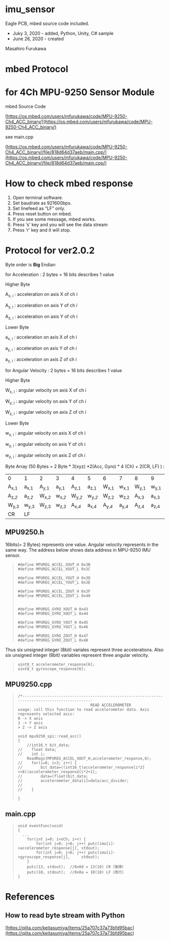 # imu_sensor
Eagle PCB, mbed source code included.

- Juky  3, 2020 - added, Python, Unity, C# sample
- June 26, 2020 - created 

Masahiro Furukawa


# mbed Protocol 


# for 4Ch MPU-9250 Sensor Module 

mbed Source Code

[https://os.mbed.com/users/mfurukawa/code/MPU-9250-Ch4_ACC_binary/](https://os.mbed.com/users/mfurukawa/code/MPU-9250-Ch4_ACC_binary/)

see main.cpp

[https://os.mbed.com/users/mfurukawa/code/MPU-9250-Ch4_ACC_binary//file/818d64d37aeb/main.cpp/](https://os.mbed.com/users/mfurukawa/code/MPU-9250-Ch4_ACC_binary//file/818d64d37aeb/main.cpp/)


# How to check mbed response



1. Open terminal software.
2. Set baudrate as 921600bps.
3. Set linefeed as “LF” only.
4. Press reset button on mbed.
5. If you see some message, mbed works.
6. Press ‘s’ key and you will see the data stream
7. Press ‘r’ key and it will stop.


# Protocol for ver2.0.2

Byte order is **Big** Endian

for Acceleration  : 2 bytes = 16 bits describes 1 value


Higher Byte 

A<sub>x, i</sub> : acceleration on axis X of ch i

A<sub>y, i</sub> : acceleration on axis Y of ch i 

A<sub>z, i</sub> : acceleration on axis Y of ch i 


Lower Byte

a<sub>x, i</sub> : acceleration on axis X of ch i 

a<sub>y, i</sub> : acceleration on axis Y of ch i 

a<sub>z, i</sub> : acceleration on axis Z of ch i 

for Angular Velocity  : 2 bytes = 16 bits describes 1 value


Higher Byte

W<sub>x, i</sub> : angular velocity on axis X of ch i 

W<sub>y, i</sub> : angular velocity on axis Y of ch i 

W<sub>z, i</sub> : angular velocity on axis Z of ch i 


Lower Byte


w<sub>x, i</sub> : angular velocity on axis X of ch i

w<sub>y, i</sub> : angular velocity on axis Y of ch i

w<sub>z, i</sub> : angular velocity on axis Z of ch i

Byte Array (50 Bytes = 2 Byte * 3(xyz) *2(Acc, Gyro) * 4 (Ch) + 2(CR, LF) ) :


<table>
  <tr>
   <td>0
   </td>
   <td>1
   </td>
   <td>2
   </td>
   <td>3
   </td>
   <td>4
   </td>
   <td>5
   </td>
   <td>6
   </td>
   <td>7
   </td>
   <td>8
   </td>
   <td>9
   </td>
   <td>10
   </td>
   <td>11
   </td>
   <td>12
   </td>
   <td>13
   </td>
   <td>14
   </td>
   <td>15
   </td>
  </tr>
  <tr>
   <td>A<sub>x,1</sub> 
   </td>
   <td>a<sub>x,1</sub> 
   </td>
   <td>A<sub>y,1</sub> 
   </td>
   <td>a<sub>y,1</sub> 
   </td>
   <td>A<sub>z,1</sub> 
   </td>
   <td>a<sub>z,1</sub> 
   </td>
   <td>W<sub>x,1</sub> 
   </td>
   <td>w<sub>x,1</sub>
   </td>
   <td>W<sub>y,1</sub>
   </td>
   <td>w<sub>y,1</sub>
   </td>
   <td>W<sub>z,1</sub> 
   </td>
   <td>w<sub>z,1</sub> 
   </td>
   <td>A<sub>x,<em>2 </em></sub>
   </td>
   <td>a<sub>x,<em>2 </em></sub>
   </td>
   <td>A<sub>y,<em>2 </em></sub>
   </td>
   <td>a<sub>y,<em>2 </em></sub>
   </td>
  </tr>
  <tr>
   <td>A<sub>z,<em>2</em></sub>
   </td>
   <td>a<sub>z,<em>2</em></sub>
   </td>
   <td>W<sub>x,<em>2</em></sub>
   </td>
   <td>w<sub>x,<em>2</em></sub>
   </td>
   <td>W<sub>y,<em>2</em></sub>
   </td>
   <td>w<sub>y,<em>2</em></sub>
   </td>
   <td>W<sub>z,2</sub>
   </td>
   <td>w<sub>z,2</sub>
   </td>
   <td>A<sub>x,3</sub>
   </td>
   <td>a<sub>x,3</sub>
   </td>
   <td>A<sub>y,3</sub>
   </td>
   <td>a<sub>y,3</sub>
   </td>
   <td>A<sub>z,3</sub>
   </td>
   <td>a<sub>z,3</sub>
   </td>
   <td>W<sub>x,3</sub>
   </td>
   <td>w<sub>x,3</sub>
   </td>
  </tr>
  <tr>
   <td>W<sub>y,3</sub>
   </td>
   <td>w<sub>y,3</sub>
   </td>
   <td>W<sub>z,3</sub> 
   </td>
   <td>w<sub>z,3</sub>
   </td>
   <td>A<sub>x,<em>4</em></sub>
   </td>
   <td>a<sub>x,<em>4</em></sub>
   </td>
   <td>A<sub>y,<em>4</em></sub>
   </td>
   <td>a<sub>y,<em>4</em></sub>
   </td>
   <td>A<sub>z,4</sub> 
   </td>
   <td>a<sub>z,4</sub>
   </td>
   <td>W<sub>x,4</sub> 
   </td>
   <td>w<sub>x,4</sub>
   </td>
   <td>W<sub>y,4</sub>
   </td>
   <td>w<sub>y,4</sub>
   </td>
   <td>W<sub>z,4</sub>
   </td>
   <td>w<sub>z,4</sub> 
   </td>
  </tr>
  <tr>
   <td>CR
   </td>
   <td>LF
   </td>
   <td>
   </td>
   <td>
   </td>
   <td>
   </td>
   <td>
   </td>
   <td>
   </td>
   <td>
   </td>
   <td>
   </td>
   <td>
   </td>
   <td>
   </td>
   <td>
   </td>
   <td>
   </td>
   <td>
   </td>
   <td>
   </td>
   <td>
   </td>
  </tr>
</table>


## MPU9250.h

16bits(= 2 Bytes) represents one value. Angular velocity represents in the same way. The address below shows data address in MPU-9250 IMU sensor.

> ```
> #define MPUREG_ACCEL_XOUT_H 0x3B
> #define MPUREG_ACCEL_XOUT_L 0x3C
> 
> #define MPUREG_ACCEL_YOUT_H 0x3D
> #define MPUREG_ACCEL_YOUT_L 0x3E
> 
> #define MPUREG_ACCEL_ZOUT_H 0x3F
> #define MPUREG_ACCEL_ZOUT_L 0x40
> 
> 
> #define MPUREG_GYRO_XOUT_H 0x43
> #define MPUREG_GYRO_XOUT_L 0x44
> 
> #define MPUREG_GYRO_YOUT_H 0x45
> #define MPUREG_GYRO_YOUT_L 0x46
> 
> #define MPUREG_GYRO_ZOUT_H 0x47
> #define MPUREG_GYRO_ZOUT_L 0x48
> ```

Thus six unsigned integer (8bit) variales represent three accelerations. Also six unsigned integer (8bit) variables represent three angular velocity. 


> ```
> uint8_t accelerometer_response[6]; 
> uint8_t gyroscope_response[6]; 
> ```


## MPU9250.cpp

> ```
> /*-----------------------------------------------------------------------------------------------
>                                 READ ACCELEROMETER
> usage: call this function to read accelerometer data. Axis represents selected axis:
> 0 -> X axis
> 1 -> Y axis
> > 2 -> Z axis
> 
> void mpu9250_spi::read_acc()
> {
>     //int16_t bit_data;
> //    float data;
> //    int i;
>     ReadRegs(MPUREG_ACCEL_XOUT_H,accelerometer_response,6);    
> //    for(i=0; i<3; i++) {
> //        bit_data=((int16_t)accelerometer_response[i*2]<<8)|accelerometer_response[i*2+1];
> //        data=(float)bit_data;
> //        accelerometer_data[i]=data/acc_divider;
> //        
> //    }
>     
> }
> ```


## main.cpp


> ```
> void eventFunc(void)
> {
>   ...
>     for(int i=0; i<nCh; i++) {
>         for(int j=0; j<6; j++) putc(imu[i]->accelerometer_response[j], stdout);
>         for(int j=0; j<6; j++) putc(imu[i]->gyroscope_response[j],     stdout);
>     }
>     putc(13, stdout);  //0x0d = 13(10) CR（復帰）
>     putc(10, stdout);  //0x0a = 10(10) LF（改行）
> }
> ```


# References

## How to read byte stream with Python

[https://qiita.com/keitasumiya/items/25a707c37a73bfd95bac](https://qiita.com/keitasumiya/items/25a707c37a73bfd95bac)
